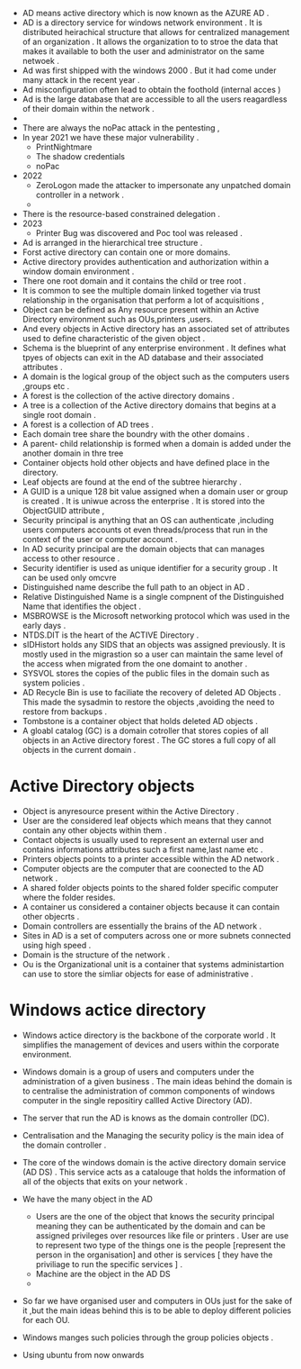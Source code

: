 - AD means active directory which is now known as the  AZURE AD .
- AD is a directory service for windows network environment . It is distributed heirachical structure that allows for centralized management of an organization . It allows the organization to  to stroe the data that makes it available to both the user and administrator  on the same netwoek .
- Ad was first shipped with the windows 2000 . But it had come under many attack in the recent year .
- Ad misconfiguration often lead to obtain the foothold (internal acces )
- Ad is the large database that are accessible to all the users reagardless of their domain within the network .
- 
- There are always the noPac attack in the pentesting , 
- In year 2021 we have these major vulnerability .
  - PrintNightmare 
  - The shadow credentials 
  - noPac
- 2022 
  - ZeroLogon made the attacker to impersonate any unpatched domain controller in a network .
  -   
-  There is the resource-based constrained delegation .
- 2023
  - Printer Bug was discovered and Poc tool was released .
- Ad is arranged in the hierarchical tree structure . 
- Forst active directory can contain one or more domains.
- Active directory provides authentication and authorization within a window domain environment .
-  There one root domain and it contains the child or tree root .
 - It is common to see the multiple domain linked together via trust relationship in the organisation that perform a lot of acquisitions ,
-  Object can be defined as Any resource present within an Active Directory environment such as OUs,printers ,users.
- And every objects in Active directory has an associated set of  attributes used to define characteristic of the given  object .
- Schema is the blueprint of any enterprise environment . It defines what tpyes of objects can exit in the AD database and their associated attributes .
- A domain is the logical group of the object  such as the computers users ,groups etc .
- A forest is the collection of the active directory domains .
- A tree is a collection of the Active directory domains that begins  at a single root domain .
- A forest is a collection of AD trees .
- Each domain tree share the boundry with the other domains .
- A parent- child relationship is formed when a domain is added under the another domain in thre tree 
- Container objects hold other objects and have defined place in the directory.
- Leaf objects are found at the end of the subtree hierarchy .
- A GUID is a unique 128 bit value assigned when a domain user or group is created . It is uniwue across the enterprise . It is stored into the ObjectGUID attribute ,
- Security principal is anything that an OS can authenticate ,including users computers accounts ot even threads/process that run in the context of the user or computer account .
- In AD security principal are the domain objects that can manages access to other resource .
- Security identifier is used as unique identifier for a security group . It can be used only omcvre
- Distinguished name describe the full path to an object in AD .
- Relative Distinguished Name is a single compnent of the  Distinguished Name that identifies the object . 
- MSBROWSE is the Microsoft networking protocol which was used in the early days .
- NTDS.DIT is the heart of the ACTIVE Directory .
- sIDHistort holds any SIDS that an objects was assigned previously. It is mostly used in the  migrastion so a user can maintain the same level of the access when migrated from the one domaint to another .
- SYSVOL stores the copies of the public files in the domain such as system policies .
- AD Recycle Bin is use to faciliate the recovery of deleted AD Objects . This made the sysadmin to restore the objects ,avoiding the need to restore from backups .
- Tombstone is a container object that holds deleted AD objects . 
- A gloabl catalog (GC) is a domain cotroller that stores copies of all objects in an Active directory forest . The GC stores a full copy of all objects in the current domain .
# Active Directory objects  
- Object is anyresource present within the Active Directory .
- User are the considered leaf objects which means that they cannot contain any other objects within them .
- Contact objects is usually used to represent an external user and contains informations attributes such a first name,last name etc .
- Printers objects points to a printer accessible within the AD network .
- Computer objects are the computer that are coonected to the AD network .
- A shared folder objects points to the shared folder specific computer where the folder resides. 
- A container us considered a container objects because it can contain other objecrts .
- Domain controllers are essentially  the brains of the AD network .
- Sites in AD is a set of computers across one or more subnets connected using high speed  .
- Domain is the structure of the network .
- Ou is the Organizational unit is a container that systems administartion can use to store the simliar objects  for ease of administrative .


# Windows actice directory 
- Windows actice directory is the backbone of the corporate world . It simplifies the management of devices and users within the corporate environment. 
- Windows domain is a group of users and computers under the administration of a given business . The main ideas behind the domain is to centralise the administration of common components of windows computer in the single repositiry callled Active Directory (AD).
- The server that run the AD is knows as the domain controller (DC).
- Centralisation and the Managing the security policy is the main idea of the domain controller .
- The core of the windows domain is the active directory domain service (AD DS) . This service acts as a catalouge that holds the information of all of the objects that exits on your network .
- We have the many object in the AD 
  - Users are the one of the object that knows the security principal meaning they can be authenticated by the domain and can be assigned privileges over resources like file or printers . User are use to represent two type of the things one is the people [represent the person in the organisation] and other is services [ they have the priviliage to run the specific services ] .
  - Machine are the object in the AD DS 
  - 
- So far we have organised user and computers in OUs just for the sake of it ,but the main ideas behind this is to be able to deploy different policies for each OU.
- Windows manges such policies through the group policies objects .

- Using ubuntu from now onwards 